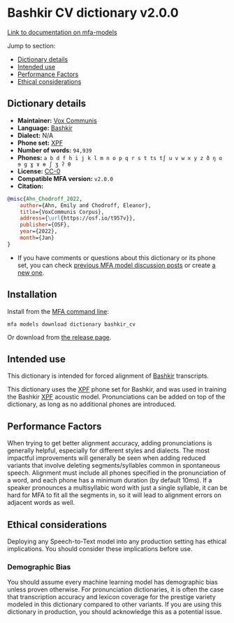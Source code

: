 
# Bashkir CV dictionary v2.0.0

[Link to documentation on mfa-models](https://mfa-models.readthedocs.io/en/main/dictionary/bashkir_cv.html)

Jump to section:

- [Dictionary details](#dictionary-details)
- [Intended use](#intended-use)
- [Performance Factors](#performance-factors)
- [Ethical considerations](#ethical-considerations)

## Dictionary details

- **Maintainer:** [Vox Communis](https://osf.io/t957v/)
- **Language:** [Bashkir](https://en.wikipedia.org/wiki/Bashkir_language)
- **Dialect:** N/A
- **Phone set:** [XPF](https://github.com/CohenPr-XPF/XPF)
- **Number of words:** `94,939`
- **Phones:** `a b d f h i j k l m n o p q r s t ts tʃ u v w x y z ð ŋ ɑ ɘ ɡ ɣ ɤ ɵ ʃ ʒ ʔ θ`
- **License:** [CC-0](https://creativecommons.org/publicdomain/zero/1.0/)
- **Compatible MFA version:** `v2.0.0`
- **Citation:**

```bibtex
@misc{Ahn_Chodroff_2022,
	author={Ahn, Emily and Chodroff, Eleanor},
	title={VoxCommunis Corpus},
	address={\url{https://osf.io/t957v}},
	publisher={OSF},
	year={2022},
	month={Jan}
}
```

- If you have comments or questions about this dictionary or its phone set, you can check [previous MFA model discussion posts](https://github.com/MontrealCorpusTools/mfa-models/discussions?discussions_q=Bashkir+CV+dictionary+v2.0.0) or create [a new one](https://github.com/MontrealCorpusTools/mfa-models/discussions/new).

## Installation

Install from the [MFA command line](https://montreal-forced-aligner.readthedocs.io/en/latest/user_guide/models/index.html):

```
mfa models download dictionary bashkir_cv
```

Or download from [the release page](https://github.com/MontrealCorpusTools/mfa-models/releases/tag/dictionary-bashkir_cv-v2.0.0).

## Intended use

This dictionary is intended for forced alignment of [Bashkir](https://en.wikipedia.org/wiki/Bashkir_language) transcripts.

This dictionary uses the [XPF](https://github.com/CohenPr-XPF/XPF) phone set for Bashkir, and was used in training the Bashkir [XPF](https://github.com/CohenPr-XPF/XPF) acoustic model. Pronunciations can be added on top of the dictionary, as long as no additional phones are introduced.

## Performance Factors

When trying to get better alignment accuracy, adding pronunciations is generally helpful, especially for different styles and dialects. The most impactful improvements will generally be seen when adding reduced variants that involve deleting segments/syllables common in spontaneous speech.  Alignment must include all phones specified in the pronunciation of a word, and each phone has a minimum duration (by default 10ms). If a speaker pronounces a multisyllabic word with just a single syllable, it can be hard for MFA to fit all the segments in, so it will lead to alignment errors on adjacent words as well.

## Ethical considerations

Deploying any Speech-to-Text model into any production setting has ethical implications. You should consider these implications before use.

### Demographic Bias

You should assume every machine learning model has demographic bias unless proven otherwise. For pronunciation dictionaries, it is often the case that transcription accuracy and lexicon coverage for the prestige variety modeled in this dictionary compared to other variants. If you are using this dictionary in production, you should acknowledge this as a potential issue.
